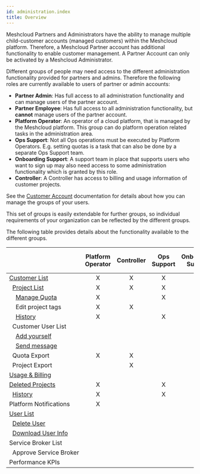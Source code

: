 ```yaml
---
id: administration.index
title: Overview
---
```


Meshcloud Partners and Administrators have the ability to manage multiple child-customer accounts (managed customers) within the Meshcloud platform. Therefore, a Meshcloud Partner account has additional functionality to enable customer management. A Partner Account can only be activated by a Meshcloud Administrator.

Different groups of people may need access to the different administration functionality provided for partners and admins. Therefore the following roles are currently available to users of partner or admin accounts:

- **Partner Admin**: Has full access to all administration functionality and can manage users of the partner account.
- **Partner Employee**: Has full access to all administration functionality, but **cannot** manage users of the partner account.
- **Platform Operator**: An operator of a cloud platform, that is managed by the Meshcloud platform. This group can do platform operation related tasks in the administration area.
- **Ops Support**: Not all Ops operations must be executed by Platform Operators. E.g. setting quotas is a task that can also be done by a separate Ops Support team.
- **Onboarding Support**: A support team in place that supports users who want to sign up may also need access to some administration functionality which is granted by this role.
- **Controller**: A Controller has access to billing and usage information of customer projects.

See the [Customer Account](meshcloud.customer.md#manage-groups-of-assigned-users) documentation for details about how you can manage the groups of your users.

This set of groups is easily extendable for further groups, so individual requirements of your organization can be reflected by the different groups.

The following table provides details about the functionality available to the different groups.

|                       | Platform Operator | Controller | Ops Support | Onboarding Support | meshPartner / meshAdmin |
| --------------------- | :---: | :---: | :---: | :---: | :---: |
| [Customer&nbsp;List](administration.customers.md) | X | X | X | X | X |
| &nbsp;&nbsp;[Project&nbsp;List](administration.projects.md) | X | X | X | X | X |
| &nbsp;&nbsp;&nbsp;&nbsp;[Manage&nbsp;Quota](administration.projects.md#managing-project-quotas) | X |  | X |  | X |
| &nbsp;&nbsp;&nbsp;&nbsp;Edit&nbsp;project&nbsp;tags | X | X |  |  | X |
| &nbsp;&nbsp;&nbsp;&nbsp;[History](administration.projects.md#project-history) | X |  | X | X | X |
| &nbsp;&nbsp;Customer&nbsp;User&nbsp;List |  |  |  |  | X |
| &nbsp;&nbsp;&nbsp;&nbsp;[Add&nbsp;yourself](administration.customers.md#providing-access-to-the-managed-customer-account) |  |  |  |  | X |
| &nbsp;&nbsp;&nbsp;&nbsp;[Send&nbsp;message](administration.customers.md#send-messages-to-customer-users) |  |  |  |  | X |
| &nbsp;&nbsp;Quota&nbsp;Export | X | X |  |  | X |
| &nbsp;&nbsp;Project&nbsp;Export |  | X |  |  | X |
| [Usage&nbsp;&&nbsp;Billing](administration.usage.md) |  |  |  |  | X |
| [Deleted&nbsp;Projects](administration.projects.md#deleted-projects) | X |  | X | X | X |
| &nbsp;&nbsp;[History](administration.projects.md#project-history) | X |  | X | X | X |
| Platform Notifications | X |  |  |  | X |
| [User&nbsp;List](administration.users.md) |  |  |  |  | X |
| &nbsp;&nbsp;[Delete&nbsp;User](administration.users.md#delete-user) |  |  |  |  | X |
| &nbsp;&nbsp;[Download&nbsp;User&nbsp;Info](administration.users.md#download-user-information) |  |  |  |  | X |
| Service&nbsp;Broker&nbsp;List |  |  |  |  | X |
| &nbsp;&nbsp;Approve&nbsp;Service&nbsp;Broker |  |  |  |  | X |
| Performance&nbsp;KPIs |  |  |  | X | X |